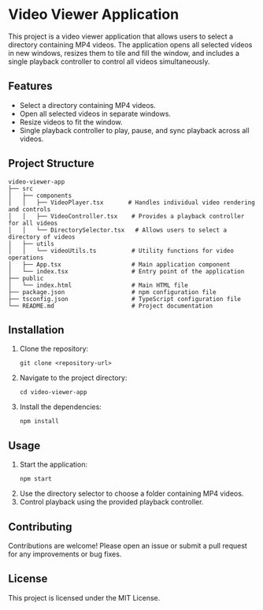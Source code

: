 # Video Viewer Application

This project is a video viewer application that allows users to select a directory containing MP4 videos. The application opens all selected videos in new windows, resizes them to tile and fill the window, and includes a single playback controller to control all videos simultaneously.

## Features

- Select a directory containing MP4 videos.
- Open all selected videos in separate windows.
- Resize videos to fit the window.
- Single playback controller to play, pause, and sync playback across all videos.

## Project Structure

```
video-viewer-app
├── src
│   ├── components
│   │   ├── VideoPlayer.tsx       # Handles individual video rendering and controls
│   │   ├── VideoController.tsx    # Provides a playback controller for all videos
│   │   └── DirectorySelector.tsx   # Allows users to select a directory of videos
│   ├── utils
│   │   └── videoUtils.ts          # Utility functions for video operations
│   ├── App.tsx                    # Main application component
│   └── index.tsx                  # Entry point of the application
├── public
│   └── index.html                 # Main HTML file
├── package.json                   # npm configuration file
├── tsconfig.json                  # TypeScript configuration file
└── README.md                      # Project documentation
```

## Installation

1. Clone the repository:
   ```
   git clone <repository-url>
   ```
2. Navigate to the project directory:
   ```
   cd video-viewer-app
   ```
3. Install the dependencies:
   ```
   npm install
   ```

## Usage

1. Start the application:
   ```
   npm start
   ```
2. Use the directory selector to choose a folder containing MP4 videos.
3. Control playback using the provided playback controller.

## Contributing

Contributions are welcome! Please open an issue or submit a pull request for any improvements or bug fixes.

## License

This project is licensed under the MIT License.